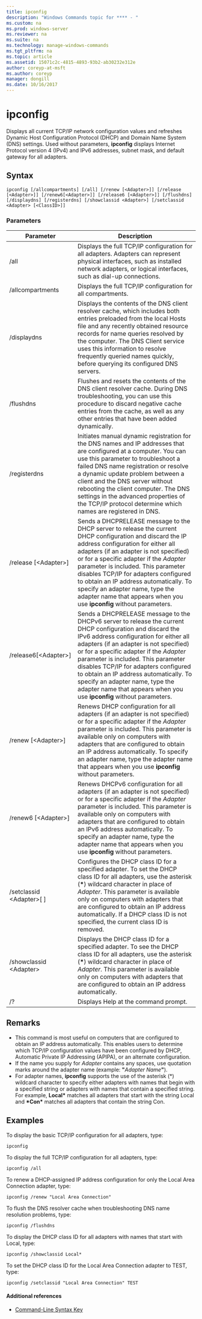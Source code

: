 ```yaml
---
title: ipconfig
description: "Windows Commands topic for **** - "
ms.custom: na
ms.prod: windows-server
ms.reviewer: na
ms.suite: na
ms.technology: manage-windows-commands
ms.tgt_pltfrm: na
ms.topic: article
ms.assetid: 15071c2c-4815-4893-93b2-ab30232e312e
author: coreyp-at-msft
ms.author: coreyp
manager: dongill
ms.date: 10/16/2017
---
```


# ipconfig



Displays all current TCP/IP network configuration values and refreshes Dynamic Host Configuration Protocol (DHCP) and Domain Name System (DNS) settings. Used without parameters, **ipconfig** displays Internet Protocol version 4 (IPv4) and IPv6 addresses, subnet mask, and default gateway for all adapters.

## Syntax

```
ipconfig [/allcompartments] [/all] [/renew [<Adapter>]] [/release [<Adapter>]] [/renew6[<Adapter>]] [/release6 [<Adapter>]] [/flushdns] [/displaydns] [/registerdns] [/showclassid <Adapter>] [/setclassid <Adapter> [<ClassID>]]
```

### Parameters

|Parameter|Description|
|---------|-----------|
|/all|Displays the full TCP/IP configuration for all adapters. Adapters can represent physical interfaces, such as installed network adapters, or logical interfaces, such as dial-up connections.|
|/allcompartments|Displays the full TCP/IP configuration for all compartments.|
|/displaydns|Displays the contents of the DNS client resolver cache, which includes both entries preloaded from the local Hosts file and any recently obtained resource records for name queries resolved by the computer. The DNS Client service uses this information to resolve frequently queried names quickly, before querying its configured DNS servers.|
|/flushdns|Flushes and resets the contents of the DNS client resolver cache. During DNS troubleshooting, you can use this procedure to discard negative cache entries from the cache, as well as any other entries that have been added dynamically.|
|/registerdns|Initiates manual dynamic registration for the DNS names and IP addresses that are configured at a computer. You can use this parameter to troubleshoot a failed DNS name registration or resolve a dynamic update problem between a client and the DNS server without rebooting the client computer. The DNS settings in the advanced properties of the TCP/IP protocol determine which names are registered in DNS.|
|/release [\<Adapter>]|Sends a DHCPRELEASE message to the DHCP server to release the current DHCP configuration and discard the IP address configuration for either all adapters (if an adapter is not specified) or for a specific adapter if the *Adapter* parameter is included. This parameter disables TCP/IP for adapters configured to obtain an IP address automatically. To specify an adapter name, type the adapter name that appears when you use **ipconfig** without parameters.|
|/release6[\<Adapter>]|Sends a DHCPRELEASE message to the DHCPv6 server to release the current DHCP configuration and discard the IPv6 address configuration for either all adapters (if an adapter is not specified) or for a specific adapter if the *Adapter* parameter is included. This parameter disables TCP/IP for adapters configured to obtain an IP address automatically. To specify an adapter name, type the adapter name that appears when you use **ipconfig** without parameters.|
|/renew [\<Adapter>]|Renews DHCP configuration for all adapters (if an adapter is not specified) or for a specific adapter if the *Adapter* parameter is included. This parameter is available only on computers with adapters that are configured to obtain an IP address automatically. To specify an adapter name, type the adapter name that appears when you use **ipconfig** without parameters.|
|/renew6 [\<Adapter>]|Renews DHCPv6 configuration for all adapters (if an adapter is not specified) or for a specific adapter if the *Adapter* parameter is included. This parameter is available only on computers with adapters that are configured to obtain an IPv6 address automatically. To specify an adapter name, type the adapter name that appears when you use **ipconfig** without parameters.|
|/setclassid \<Adapter>[ <ClassID>]|Configures the DHCP class ID for a specified adapter. To set the DHCP class ID for all adapters, use the asterisk (**&#42;**) wildcard character in place of *Adapter*. This parameter is available only on computers with adapters that are configured to obtain an IP address automatically. If a DHCP class ID is not specified, the current class ID is removed.|
|/showclassid \<Adapter>|Displays the DHCP class ID for a specified adapter. To see the DHCP class ID for all adapters, use the asterisk (**&#42;**) wildcard character in place of *Adapter*. This parameter is available only on computers with adapters that are configured to obtain an IP address automatically.|
|/?|Displays Help at the command prompt.|

## Remarks

- This command is most useful on computers that are configured to obtain an IP address automatically. This enables users to determine which TCP/IP configuration values have been configured by DHCP, Automatic Private IP Addressing (APIPA), or an alternate configuration.
- If the name you supply for *Adapter* contains any spaces, use quotation marks around the adapter name (example: **"**<em>Adapter Name</em>**"**).
- For adapter names, **ipconfig** supports the use of the asterisk (\*) wildcard character to specify either adapters with names that begin with a specified string or adapters with names that contain a specified string. For example, **Local\*** matches all adapters that start with the string Local and **\*Con\*** matches all adapters that contain the string Con.

## Examples

To display the basic TCP/IP configuration for all adapters, type:
```
ipconfig
```
To display the full TCP/IP configuration for all adapters, type:
```
ipconfig /all
```
To renew a DHCP-assigned IP address configuration for only the Local Area Connection adapter, type:
```
ipconfig /renew "Local Area Connection"
```
To flush the DNS resolver cache when troubleshooting DNS name resolution problems, type:
```
ipconfig /flushdns
```
To display the DHCP class ID for all adapters with names that start with Local, type:
```
ipconfig /showclassid Local*
```
To set the DHCP class ID for the Local Area Connection adapter to TEST, type:
```
ipconfig /setclassid "Local Area Connection" TEST
```

#### Additional references

-   [Command-Line Syntax Key](command-line-syntax-key.md)
